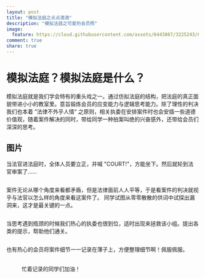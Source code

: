 ```yaml
---
layout: post
title: "模拟法庭之点点滴滴"
description: "模拟法庭之可爱的会员照"
image:
  feature: https://cloud.githubusercontent.com/assets/6443867/3225243/6e2f91d2-f04b-11e3-8531-cf6a430c3792.jpg
comment: true
share: true
---
```


# 模拟法庭？模拟法庭是什么？
模拟法庭就是我们学会特有的重头戏之一。通过仿拟法庭的结构，把法庭的真正面貌带进小小的教室里。意旨锻炼会员的应变能力与逻辑思考能力。除了理性的判决我们也本着 ”法律不外乎人情“ 之原则，相关执委在安排案件时也会安插一些道德价值观，随着案件解决的同时，带给同学一种拍案叫绝的兴奋感外，还带给会员们深深的思考。


## 图片

当法官进法庭时，全体人员要立正，并喊 "COURT!"，方能坐下。然后就轮到法官审案了……

<figure>
	<img src="https://cloud.githubusercontent.com/assets/6443867/3225228/02ea86d4-f04b-11e3-845e-a612d759ab4e.jpg" alt="">
  <figcaption title="这是我们学会全体执委投票出来的法官">
</figure>

案件无论从哪个角度来看都矛盾，但是法律面前人人平等，于是看案件的判决就视乎与法官以怎么样的角度来看这案件了。
同学试图从零零散散的供词中试探出漏洞来，这才是最关键的一点。

<figure>
  <img src="https://cloud.githubusercontent.com/assets/6443867/3225243/6e2f91d2-f04b-11e3-8531-cf6a430c3792.jpg" alt="">
  <figcaption title="同学们在 Brain-storm 着">
</figure>

当思考遇到瓶颈的时候我们热心的执委也很到位，适时出现来拯救该小组。提出各类的提示，帮助他们通关。

<figure>
  <img src="https://cloud.githubusercontent.com/assets/6443867/3225242/6981d492-f04b-11e3-89d7-ccd3c303fb63.jpg" alt="">
</figure>

也有热心的会员将案件细节一一记录在薄子上，方便整理细节啊！佩服佩服。

<figure class="half">
	<img src="https://cloud.githubusercontent.com/assets/6443867/3225717/28b3e3a2-f059-11e3-9fcf-bf2c3a27be8b.jpg" alt="">
	<img src="https://cloud.githubusercontent.com/assets/6443867/3225241/63f06f52-f04b-11e3-92e0-5f1429d7cd1d.jpg" alt="">
	<figcaption>忙着记录的同学们加油！</figcaption>
</figure>
